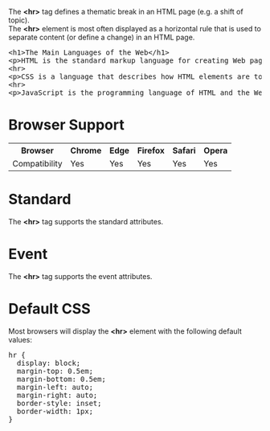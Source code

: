 The <b>&lt;hr&gt;</b> tag defines a thematic break in an HTML page (e.g. a shift of topic).
<br>
The <b>&lt;hr&gt;</b> element is most often displayed as a horizontal rule that is used to separate content (or define a change) in an HTML page.
<pre>
&lt;h1&gt;The Main Languages of the Web&lt;/h1&gt;
&lt;p&gt;HTML is the standard markup language for creating Web pages. HTML describes the structure of a Web page, and consists of a series of elements. HTML elements tell the browser how to display the content.&lt;/p&gt;
&lt;hr&gt;
&lt;p&gt;CSS is a language that describes how HTML elements are to be displayed on screen, paper, or in other media. CSS saves a lot of work, because it can control the layout of multiple web pages all at once.&lt;/p&gt;
&lt;hr&gt;
&lt;p&gt;JavaScript is the programming language of HTML and the Web. JavaScript can change HTML content and attribute values. JavaScript can change CSS. JavaScript can hide and show HTML elements, and more.&lt;/p&gt;
</pre>
<h1>Browser Support</h1>
<table class="ws-table-all notranslate">
  <tr>
    <th>Browser</th>
    <th>Chrome</th>
    <th>Edge</th>
    <th>Firefox</th>
    <th>Safari</th>
    <th>Opera</th>
  </tr>
  <tr>
    <td>Compatibility</td>
    <td>Yes</td>
    <td>Yes</td>
    <td>Yes</td>
    <td>Yes</td>
    <td>Yes</td>
  </tr>
</table>
<h1>Standard</h1>
The <b>&lt;hr&gt;</b> tag supports the standard attributes.
<h1>Event</h1>
The <b>&lt;hr&gt;</b> tag supports the event attributes.
<h1>Default CSS</h1>
Most browsers will display the <b>&lt;hr&gt;</b> element with the following default values:
<pre>
hr {
  display: block;
  margin-top: 0.5em;
  margin-bottom: 0.5em;
  margin-left: auto;
  margin-right: auto;
  border-style: inset;
  border-width: 1px;
}
</pre>
